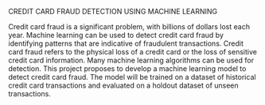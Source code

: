 CREDIT CARD FRAUD DETECTION USING MACHINE LEARNING

Credit card fraud is a significant problem, with billions of dollars lost each year. Machine learning can be used to detect credit card fraud by identifying patterns that are indicative of fraudulent transactions. Credit card fraud refers to the physical loss of a credit card or the loss of sensitive credit card information. Many machine learning algorithms can be used for detection. This project proposes to develop a machine learning model to detect credit card fraud. The model will be trained on  a dataset of historical credit card transactions and evaluated on a holdout dataset of unseen transactions.
